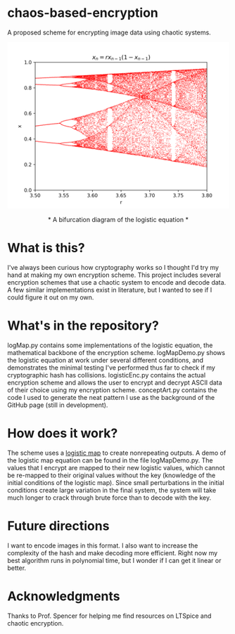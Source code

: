 # chaos-based-encryption
A proposed scheme for encrypting image data using chaotic systems.

![The Logistic Equation](https://github.com/dhpitt/chaos-encryption-scheme/blob/main/images/bifurcation_diagram_2.png)
<div align="center"> * A bifurcation diagram of the logistic equation * </div>

# What is this?
I've always been curious how cryptography works so I thought I'd try my hand at making my own encryption scheme. This project includes several encryption schemes that use a chaotic system to encode and decode data. A few similar implementations exist in literature, but I wanted to see if I could figure it out on my own.

# What's in the repository?
logMap.py contains some implementations of the logistic equation, the mathematical backbone of the encryption scheme. logMapDemo.py shows the logistic equation at work under several different conditions, and demonstrates the minimal testing I've performed thus far to check if my cryptographic hash has collisions. logisticEnc.py contains the actual encryption scheme and allows the user to encrypt and decrypt ASCII data of their choice using my encryption scheme. conceptArt.py contains the code I used to generate the neat pattern I use as the background of the GitHub page (still in development). 

# How does it work?
The scheme uses a [logistic map](https://en.wikipedia.org/wiki/Logistic_map) to create nonrepeating outputs. A demo of the logistic map equation can be found in the file logMapDemo.py. The values that I encrypt are mapped to their new logistic values, which cannot be re-mapped to their original values without the key (knowledge of the initial conditions of the logistic map). Since small perturbations in the initial conditions create large variation in the final system, the system will take much longer to crack through brute force than to decode with the key. 

# Future directions
I want to encode images in this format. I also want to increase the complexity of the hash and make decoding more efficient. Right now my best algorithm runs in polynomial time, but I wonder if I can get it linear or better. 

# Acknowledgments
Thanks to Prof. Spencer for helping me find resources on LTSpice and chaotic encryption. 
